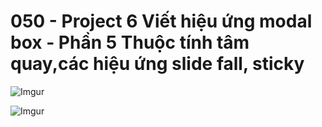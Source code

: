 # 050 - Project 6 Viết hiệu ứng modal box - Phần 5 Thuộc tính tâm quay,các hiệu ứng slide fall, sticky
![Imgur](https://i.imgur.com/DQ0IM3p.jpg) 

![Imgur](https://i.imgur.com/ZQGXo0i.png)  
